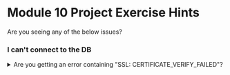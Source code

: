 # Module 10 Project Exercise Hints

Are you seeing any of the below issues?

### I can't connect to the DB

<details markdown="1">
<summary markdown="1">
Are you getting an error containing "SSL: CERTIFICATE_VERIFY_FAILED"?
</summary>

Here's the solution:

- Install the "certifi" package: `poetry add certifi` on command line
- Import it in your Python file: `import certifi`
- When you create your MongoClient, point it to certifi: `client = MongoClient(<connection_string>, tlsCAFile=certifi.where())`

<details markdown="1">
<summary markdown="1">
Explanation of the issue
</summary>

When connecting over SSL (or technically TLS), the server presents a certificate to prove their identity. This certificate has been signed by a "certificate authority" (or "CA") which in turn is signed by a higher authority and so on up a chain. At the top will be a "root CA" not signed by anyone else. 

In order to trust the server's certificate, you need a store of trusted CAs. If your trust store contains the root CA (or any of the other certificates in the chain), then you trust the server's certificate and can happily proceed with a secure request. 

The [certifi](https://pypi.org/project/certifi/) package contains Mozilla's curated list of trustworthy CAs, so we're just telling pymongo to use that to validate its connection to your database server.

</details>

</details>
